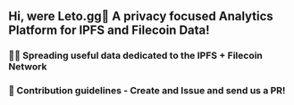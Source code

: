 ## Hi, were Leto.gg👋 A privacy focused Analytics Platform for IPFS and Filecoin Data!

### 🙋‍♀️ Spreading useful data dedicated to the IPFS + Filecoin Network
### 🌈 Contribution guidelines - Create and Issue and send us a PR!


